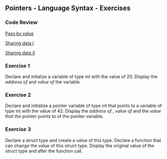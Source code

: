 ## Pointers - Language Syntax - Exercises

### Code Review

[Pass by value](../example1/example1.go)

[Sharing data I](../example2/example2.go)

[Sharing data II](../example3/example3.go)

### Exercise 1
Declare and initalize a variable of type int with the value of 20. Display the _address of_ and _value of_ the variable.

### Exercise 2
Declare and initialize a pointer variable of type int that points to a variable of type int with the value of 42. Display the _address of_ , _value of_ and the _value that the pointer points to_ of the pointer variable.

### Exercise 3
Declare a struct type and create a value of this type. Declare a function that can change the value of this struct type. Display the original value of the struct type and after the function call.